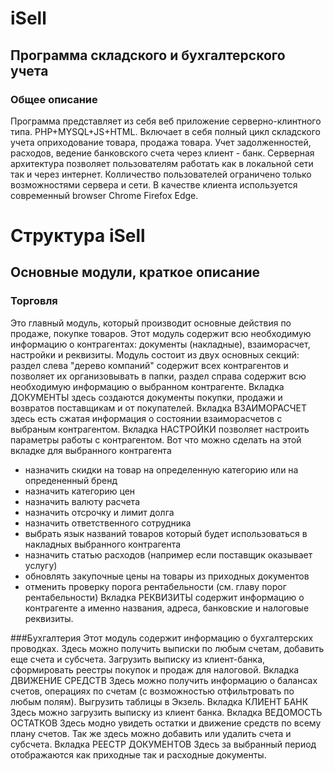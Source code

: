 # iSell
## Программа складского и бухгалтерского учета
### Общее описание
Программа представляет из себя веб приложение серверно-клинтного типа. PHP+MYSQL+JS+HTML. 
Включает в себя полный цикл складского учета оприходование товара, продажа товара. 
Учет задолженностей, расходов, ведение банковского счета через клиент - банк. 
Серверная архитектура позволяет пользователям работать как в локальной сети так и через интернет. 
Колличество пользователей ограничено только возможностями сервера и сети. В качестве клиента используется современный browser Chrome Firefox Edge.

# Структура iSell

## Основные модули, краткое описание

### Торговля
Это главный модуль, который производит основные действия по продаже, покупке товаров. Этот модуль содержит всю необходимую информацию о контрагентах: документы (накладные), взаиморасчет, настройки и реквизиты.
Модуль состоит из двух основных секций: раздел слева "дерево компаний" содержит всех контрагентов и позволяет их организовывать в папки, раздел справа содержит всю необходимую информацию о выбранном контрагенте.
Вкладка ДОКУМЕНТЫ здесь создаются документы покупки, продажи и возвратов поставщикам и от покупателей.
Вкладка ВЗАИМОРАСЧЕТ здесь есть сжатая информация о состоянии взаиморасчетов с выбраным контрагентом.
Вкладка НАСТРОЙКИ позволяет настроить параметры работы с контрагентом. Вот что можно сделать на этой вкладке для выбранного контрагента
- назначить скидки на товар на определенную категорию или на опредененный бренд
- назначить категорию цен
- назначить валюту расчета
- назначить отсрочку и лимит долга
- назначить ответственного сотрудника
- выбрать язык названий товаров который будет использоваться в накладных выбранного контрагента
- назначить статью расходов (например если поставщик оказывает услугу)
- обновлять закупочные цены на товары из приходных документов 
- отменить проверку порога рентабельности (см. главу порог рентабельности)
Вкладка РЕКВИЗИТЫ содержит информацию о контрагенте а именно названия, адреса, банковские и налоговые реквизиты.

###Бухгалтерия
Этот модуль содержит информацию о бухгалтерских проводках. Здесь можно получить выписки по любым счетам, добавить еще счета и субсчета. Загрузить выписку из клиент-банка, сформировать реестры покупок и продаж для налоговой.
Вкладка ДВИЖЕНИЕ СРЕДСТВ
Здесь можно получить информацию о балансах счетов, операциях по счетам (с возможностью отфильтровать по любым полям). Выгрузить таблицы в Экзель.
Вкладка КЛИЕНТ БАНК
Здесь можно загрузить выписку из клиент банка.
Вкладка ВЕДОМОСТЬ ОСТАТКОВ
Здесь модно увидеть остатки и движение средств по всему плану счетов. Так же здесь можно добавить или удалить счета и субсчета.
Вкладка РЕЕСТР ДОКУМЕНТОВ
Здесь за выбранный период отображаются как приходные так и расходные документы.

